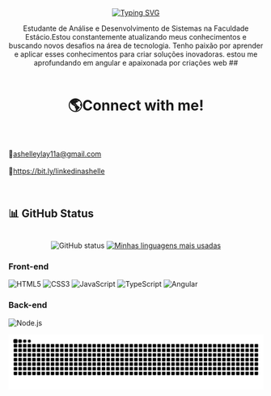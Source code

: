 <div align="center">
  <a href="https://git.io/typing-svg">
    <img src="https://readme-typing-svg.demolab.com?font=Fira+Code&weight=500&size=22&pause=1000&color=FF00F6&center=true&vCenter=true&random=false&width=524&lines=%E2%8A%B9+Welcome+to+my+profile!+%CB%99%E1%B5%95%CB%99+%E2%8A%B9+" alt="Typing SVG">
  </a>
</div>



<p align="center">Estudante de Análise e Desenvolvimento de Sistemas na Faculdade Estácio.Estou constantemente atualizando meus conhecimentos e buscando novos desafios na área de tecnologia.
 Tenho paixão por aprender e aplicar esses conhecimentos para criar soluções inovadoras. estou me aprofundando em angular e apaixonada por criações web
 ##

<br>
<br>


# <p align="center"> 🌎Connect with me!
<br>

📩ashelleylay11a@gmail.com
<br>
<br>
📍https://bit.ly/linkedinashelle

<br>


## 📊 GitHub Status

<div style="text-align: center;" align="center">
  <br>
  <img src="https://github-readme-stats-git-masterrstaa-rickstaa.vercel.app/api?username=ashelleylay&hide_title=true&show_icons=true&include_all_commits=false&count_private=true&line_height=25&hide=issues&bg_color=000&title_color=FF00F6&text_color=FFF&border_radius=3&border_color=36123c&icon_color=FF00F6&theme=jolly" alt="GitHub status">

  <a href="https://github.com/ashelleylay/github-readme-stats">
    <img src="https://github-readme-stats-git-masterrstaa-rickstaa.vercel.app/api/top-langs/?username=ashelleylay&line_height=10&card_width=290&layout=compact&hide_title=false&count_private=true&langs_count=4&show_icons=true&title_color=FF00F6&hide=html,scss,less&bg_color=000&text_color=8B8B8B&border_radius=3&border_color=561760&count_private=true" alt=" Minhas linguagens mais usadas">
  </a>
</div>


### Front-end
![HTML5](https://img.shields.io/badge/HTML5-E34F26?style=for-the-badge&logo=html5&logoColor=white)
![CSS3](https://img.shields.io/badge/CSS3-1572B6?style=for-the-badge&logo=css3&logoColor=white)
![JavaScript](https://img.shields.io/badge/JavaScript-F7DF1E?style=for-the-badge&logo=javascript&logoColor=black)
![TypeScript](https://img.shields.io/badge/TypeScript-007ACC?style=for-the-badge&logo=typescript&logoColor=white)
![Angular](https://img.shields.io/badge/Angular-DD0031?style=for-the-badge&logo=angular&logoColor=white)

### Back-end
![Node.js](https://img.shields.io/badge/Node.js-339933?style=for-the-badge&logo=node.js&logoColor=white)


<picture align="center">
  <source media="(prefers-color-scheme: dark)" srcset="https://raw.githubusercontent.com/ashelleylay/ashelleylay/output/github-contribution-grid-snake-dark.svg">
  <source media="(prefers-color-scheme: light)" srcset="https://raw.githubusercontent.com/ashelleylay/ashelleyla/output/github-contribution-grid-snake-dark.svg">
  <img align="center" alt="github contribution grid snake animation" src="https://raw.githubusercontent.com/ashelleylay/ashelleylay/output/github-contribution-grid-snake.svg">
</picture>




